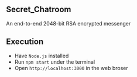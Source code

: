 ## Secret_Chatroom
An end-to-end 2048-bit RSA encrypted messenger

## Execution
* Have `Node.js` installed
* Run `npm start` under the terminal
* Open `http://localhost:3000` in the web broser
